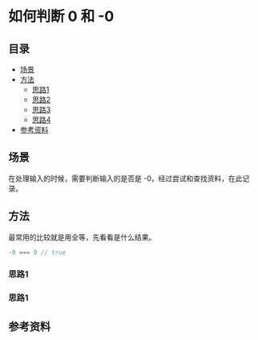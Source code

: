 # 如何判断 0 和 -0
## <a name="index"></a> 目录
- [场景](#situation)
- [方法](#function)
  - [思路1](#way1)
  - [思路2](#way2)
  - [思路3](#way3)
  - [思路4](#way4)
- [参考资料](#)

## <a name="situation"></a> 场景
在处理输入的时候，需要判断输入的是否是 -0，经过尝试和查找资料，在此记录。

## <a name="function"></a> 方法
最常用的比较就是用全等，先看看是什么结果。
```javascript
-0 === 0 // true
```
### <a name="way1"></a> 思路1


### <a name="way2"></a> 思路1


## 参考资料
<!-- 场景 -->
[mastering-markdown]:https://guides.github.com/features/mastering-markdown/
[markdown-spec]:https://github.github.com/gfm/

<!-- Markdown style -->
[develop-angularjs]: https://github.com/angular/angular.js/blob/master/DEVELOPERS.md#developing-angularjs
[markdown-style]: https://github.com/XXHolic/segment/issues/12#style